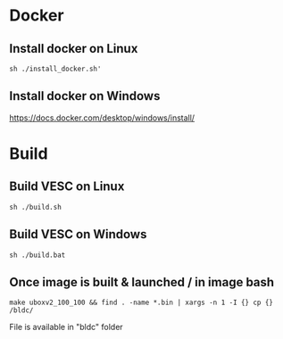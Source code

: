 # Docker

## Install docker on Linux
```
sh ./install_docker.sh'
``` 

## Install docker on Windows

https://docs.docker.com/desktop/windows/install/

# Build

## Build VESC on Linux
```
sh ./build.sh
``` 

## Build VESC on Windows
```
sh ./build.bat
``` 

## Once image is built & launched / in image bash

```
make uboxv2_100_100 && find . -name *.bin | xargs -n 1 -I {} cp {} /bldc/
``` 
File is available in "bldc" folder
